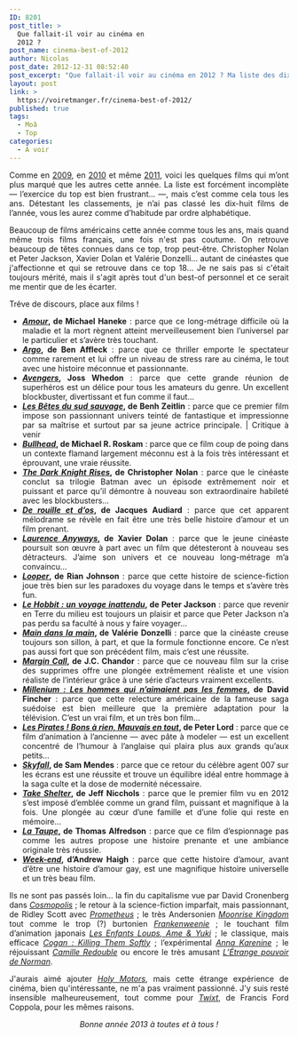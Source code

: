 ```yaml
---
ID: 8201
post_title: >
  Que fallait-il voir au cinéma en
  2012 ?
post_name: cinema-best-of-2012
author: Nicolas
post_date: 2012-12-31 08:52:40
post_excerpt: "Que fallait-il voir au cinéma en 2012 ? Ma liste des dix-huit films qui m'ont particulièrement marqué cette année…"
layout: post
link: >
  https://voiretmanger.fr/cinema-best-of-2012/
published: true
tags:
  - Moâ
  - Top
categories:
  - À voir
---
```

<p style="text-align: justify">Comme en <a href="https://voiretmanger.fr/2009/12/26/cinema-the-very-best-of-2009/" title="Cinéma : the very best-of 2009">2009</a>, en <a href="https://voiretmanger.fr/2010/12/26/cinema-best-of-2010/" title="Cinéma : le meilleur du meilleur en 2010">2010</a> et même <a href="https://voiretmanger.fr/2011/12/31/cinema-best-of-2011/" title="Cinéma : ce qu’il ne fallait pas rater en 2011">2011</a>, voici les quelques films qui m’ont plus marqué que les autres cette année. La liste est forcément incomplète — l’exercice du top est bien frustrant… —, mais c’est comme cela tous les ans. Détestant les classements, je n’ai pas classé les dix-huit films de l’année, vous les aurez comme d’habitude par ordre alphabétique.</p>

<p style="text-align: justify">Beaucoup de films américains cette année comme tous les ans, mais quand même trois films français, une fois n'est pas coutume. On retrouve beaucoup de têtes connues dans ce top, trop peut-être. Christopher Nolan et Peter Jackson, Xavier Dolan et Valérie Donzelli… autant de cinéastes que j'affectionne et qui se retrouve dans ce top 18… Je ne sais pas si c'était toujours mérité, mais il s'agit après tout d'un best-of personnel et ce serait me mentir que de les écarter.</p>

Trêve de discours, place aux films !

<ul style="text-align: justify">
	<li><strong><a href="https://voiretmanger.fr/2012/10/25/amour-haneke-palme-or-2012/" title="Amour, Michael Haneke (Palme d'or 2012) - À voir et à manger"><em>Amour</em></a>, de Michael Haneke</strong> : parce que ce long-métrage difficile où la maladie et la mort règnent atteint merveilleusement bien l’universel par le particulier et s’avère très touchant.</li>
	<li><strong><a href="https://voiretmanger.fr/2012/11/11/argo-affleck/" title="Argo, Ben Affleck - À voir et à manger"><em>Argo</em></a>, de Ben Affleck</strong> : parce que ce thriller emporte le spectateur comme rarement et lui offre un niveau de stress rare au cinéma, le tout avec une histoire méconnue et passionnante.</li>
	<li><strong><a href="https://voiretmanger.fr/2012/04/26/avengers-whedon/" title="Avengers, Joss Whedon - À voir et à manger"><em>Avengers</em></a>, Joss Whedon</strong> : parce que cette grande réunion de superhéros est un délice pour tous les amateurs du genre. Un excellent blockbuster, divertissant et fun comme il faut…</li>
	<li><strong><a href="https://voiretmanger.fr/2013/01/01/betes-sud-sauvage-zeitlin/" title="Les Bêtes du sud sauvage, Benh Zeitlin - À voir et à manger"><em>Les Bêtes du sud sauvage</em></a>, de Benh Zeitlin</strong> : parce que ce premier film impose son passionnant univers teinté de fantastique et impressionne par sa maîtrise et surtout par sa jeune actrice principale. | Critique à venir</li>
	<li><strong><a href="https://voiretmanger.fr/2012/02/23/bullhead-roskam/" title="Bullhead, Michael R. Roskam - À voir et à manger"><em>Bullhead</em></a>, de Michael R. Roskam</strong> : parce que ce film coup de poing dans un contexte flamand largement méconnu est à la fois très intéressant et éprouvant, une vraie réussite.</li>
	<li><strong><a href="https://voiretmanger.fr/2012/07/25/dark-knight-rises-nolan/" title="The Dark Knight Rises, Christopher Nolan - À voir et à manger"><em>The Dark Knight Rises</em></a>, de Christopher Nolan</strong> : parce que le cinéaste conclut sa trilogie Batman avec un épisode extrêmement noir et puissant et parce qu’il démontre à nouveau son extraordinaire habileté avec les blockbusters…</li>
	<li><strong><a href="https://voiretmanger.fr/2012/05/24/rouille-os-audiard/" title="De rouille et d'os, Jacques Audiard - À voir et à manger"><em>De rouille et d’os</em></a>, de Jacques Audiard</strong> : parce que cet apparent mélodrame se révèle en fait être une très belle histoire d’amour et un film prenant.</li>
	<li><strong><a href="https://voiretmanger.fr/2012/08/11/laurence-anyways-dolan/" title="Laurence Anyways, Xavier Dolan - À voir et à manger"><em>Laurence Anyways</em></a>, de Xavier Dolan</strong> : parce que le jeune cinéaste poursuit son œuvre à part avec un film que détesteront à nouveau ses détracteurs. J’aime son univers et ce nouveau long-métrage m’a convaincu…</li>
	<li><strong><a href="https://voiretmanger.fr/2012/10/31/looper-johnson/" title="Looper, Rian Johnson - À voir et à manger"><em>Looper</em></a>, de Rian Johnson</strong> : parce que cette histoire de science-fiction joue très bien sur les paradoxes du voyage dans le temps et s’avère très fun.</li>
	<li><strong><a href="https://voiretmanger.fr/2012/12/13/hobbit-voyage-inattendu-jackson/" title="Le Hobbit : un voyage inattendu, Peter Jackson - À voir et à manger"><em>Le Hobbit : un voyage inattendu</em></a>, de Peter Jackson</strong> : parce que revenir en Terre du milieu est toujours un plaisir et parce que Peter Jackson n’a pas perdu sa faculté à nous y faire voyager…</li>
	<li><strong><a href="https://voiretmanger.fr/2012/11/28/main-dans-la-main-donzelli/" title="Main dans la main, Valérie Donzelli - À voir et à manger"><em>Main dans la main</em></a>, de Valérie Donzelli</strong> : parce que la cinéaste creuse toujours son sillon, à part, et que la formule fonctionne encore. Ce n’est pas aussi fort que son précédent film, mais c’est une réussite.</li>
	<li><strong><a href="https://voiretmanger.fr/2012/05/04/margin-call-chandor/" title="Margin Call, J.C. Chandor - À voir et à manger"><em>Margin Call</em></a>, de J.C. Chandor</strong> : parce que ce nouveau film sur la crise des supprimes offre une plongée extrêmement réaliste et une vision réaliste de l’intérieur grâce à une série d’acteurs vraiment excellents.</li>
	<li><strong><a href="https://voiretmanger.fr/2012/01/19/millenium-hommes-aimaient-pas-femmes-fincher/" title="Millenium : Les hommes qui n’aimaient pas les femmes, David Fincher - À voir et à manger"><em>Millenium : Les hommes qui n’aimaient pas les femmes</em></a>, de David Fincher</strong> : parce que cette relecture américaine de la fameuse saga suédoise est bien meilleure que la première adaptation pour la télévision. C’est un vrai film, et un très bon film…</li>
	<li><strong><a href="https://voiretmanger.fr/pirates-bons-rien-mauvais-tout-lord/" title="Les Pirates ! Bons à rien, Mauvais en tout, Peter Lord"><em>Les Pirates ! Bons à rien, Mauvais en tout</em></a>, de Peter Lord</strong> : parce que ce film d’animation à l’ancienne — avec pâte à modeler — est un excellent concentré de l’humour à l’anglaise qui plaira plus aux grands qu’aux petits…</a></li>
	<li><strong><a href="https://voiretmanger.fr/2012/04/10/pirates-bons-rien-mauvais-tout-lord/" title="Les Pirates ! Bons à rien, Mauvais en tout, Peter Lord - À voir et à manger"><em>Skyfall</em></a>, de Sam Mendes</strong> : parce que ce retour du célèbre agent 007 sur les écrans est une réussite et trouve un équilibre idéal entre hommage à la saga culte et la dose de modernité nécessaire.</li>
	<li><strong><a href="https://voiretmanger.fr/2012/01/02/take-shelter-nichols/" title="Take Shelter, Jeff Nichols - À voir et à manger"><em>Take Shelter</em></a>, de Jeff Nicchols</strong> : parce que le premier film vu en 2012 s’est imposé d’emblée comme un grand film, puissant et magnifique à la fois. Une plongée au cœur d’une famille et d’une folie qui reste en mémoire…</li>
	<li><strong><a href="https://voiretmanger.fr/2012/02/09/taupe-alfredson/" title="La Taupe, Thomas Alfredson - À voir et à manger"><em>La Taupe</em></a>, de Thomas Alfredson</strong> : parce que ce film d’espionnage pas comme les autres propose une histoire prenante et une ambiance originale très réussie.</li>
	<li><strong><a href="https://voiretmanger.fr/2012/04/21/week-end-haigh/" title="Week-end, Andrew Haigh - À voir et à manger"><em>Week-end</em></a>, d’Andrew Haigh</strong> : parce que cette histoire d’amour, avant d’être une histoire d’amour gay, est une magnifique histoire universelle et un très beau film.</li>
</ul>

<p style="text-align: justify">Ils ne sont pas passés loin… la fin du capitalisme vue par David Cronenberg dans <a href="https://voiretmanger.fr/2012/06/02/cosmopolis-cronenberg/" title="Cosmopolis, David Cronenberg - À voir et à manger"><em>Cosmopolis</em></a> ; le retour à la science-fiction imparfait, mais passionnant, de Ridley Scott avec <a href="https://voiretmanger.fr/2012/05/31/prometheus-scott/" title="Prometheus, Ridley Scott - À voir et à manger"><em>Prometheus</em></a> ; le très Andersonien <a href="https://voiretmanger.fr/2012/05/19/moonrise-kingdom-anderson/" title="Moonrise Kingdom, Wes Anderson - À voir et à manger"><em>Moonrise Kingdom</em></a> tout comme le trop (?) burtonien <a href="https://voiretmanger.fr/2012/11/06/frankenweenie-burton/" title="Frankenweenie, Tim Burton - À voir et à manger"><em>Frankenweenie</em></a> ; le touchant film d’animation japonais <a href="https://voiretmanger.fr/2012/09/10/enfants-loups-ame-yuki-hosoda/" title="Les Enfants Loups, Ame &amp; Yuki, Mamoru Hosoda - À voir et à manger"><em>Les Enfants Loups, Ame &amp; Yuki</em></a> ; le classique, mais efficace <a href="https://voiretmanger.fr/2012/12/11/cogan-killing-them-softly-dominik/" title="Cogan : Killing Them Softly, Andrew Dominik - À voir et à manger"><em>Cogan : Killing Them Softly</em></a> ; l’expérimental <a href="https://voiretmanger.fr/2012/12/08/anna-karenine-wright/" title="Anna Karenine, Joe Wright - À voir et à manger"><em>Anna Karenine</em></a> ; le réjouissant <a href="https://voiretmanger.fr/2012/10/03/camille-redouble-lvovsky/" title="Camille Redouble, Noémie Lvovsky - À voir et à manger"><em>Camille Redouble</em></a> ou encore le très amusant <a href="https://voiretmanger.fr/2012/08/25/etrange-pouvoir-norman-fell-butler/" title="L'Étrange pouvoir de Norman, Sam Fell et Chris Butler - À voir et à manger"><em>L’Étrange pouvoir de Norman</em></a>.</p> 
<p style="text-align: justify">J'aurais aimé ajouter <a href="https://voiretmanger.fr/2012/07/06/holy-motors-carax/" title="Holy Motors, Leos Carax"><em>Holy Motors</em></a>, mais cette étrange expérience de cinéma, bien qu'intéressante, ne m'a pas vraiment passionné. J'y suis resté insensible malheureusement, tout comme pour <a href="https://voiretmanger.fr/2012/04/17/twixt-coppola/" title="Twixt, Francis Ford Coppola"><em>Twixt</em></a>, de Francis Ford Coppola, pour les mêmes raisons.</p>

<p style="text-align: center"><em>Bonne année 2013 à toutes et à tous !</em></p>